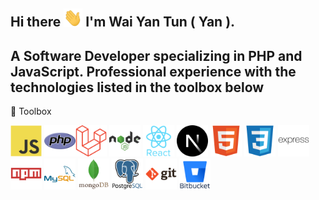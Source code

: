 ## Hi there <img src="https://github.com/WaiYanTun25/WaiYanTun25/blob/main/wave.gif" width="30px"> I'm Wai Yan Tun ( Yan ).
A Software Developer specializing in PHP and JavaScript. Professional experience with the technologies listed in the **toolbox** below
---
🧰 Toolbox

<img src="https://github.com/devicons/devicon/blob/master/icons/javascript/javascript-original.svg" width="50" height="50" alt="JavaScript Icon" /> <img src="https://github.com/devicons/devicon/blob/master/icons/php/php-original.svg" width="50" height="50" alt="PHP Icon" /><img 
src="https://github.com/devicons/devicon/blob/master/icons/laravel/laravel-original.svg" alt="Laravel Icon" width="50" height="50" /> <img
src="https://github.com/devicons/devicon/blob/master/icons/nodejs/nodejs-original-wordmark.svg" alt="Node.js Icon" width="50" height="50" /> <img
src="https://github.com/devicons/devicon/blob/master/icons/react/react-original-wordmark.svg" alt="React.js Icon" width="50" height="50" /> <img
src="https://github.com/devicons/devicon/blob/master/icons/nextjs/nextjs-original.svg" alt="Next.js Icon" width="50" height="50" /> <img
src="https://github.com/devicons/devicon/blob/master/icons/html5/html5-original.svg" alt="Html 5 Icons"  width="50" height="50" /> <img
src="https://github.com/devicons/devicon/blob/master/icons/css3/css3-original.svg" alt="CSS3 Icons"  width="50" height="50" /> <img
src="https://github.com/devicons/devicon/blob/master/icons/express/express-original-wordmark.svg" alt="Express.js Icons"  width="50" height="50" /> <img
src="https://github.com/devicons/devicon/blob/master/icons/npm/npm-original-wordmark.svg" alt="NPM Icons"  width="50" height="50" /> <img
src="https://github.com/devicons/devicon/blob/master/icons/mysql/mysql-original-wordmark.svg" alt="MySQL Icons"  width="50" height="50" /> <img
src="https://github.com/devicons/devicon/blob/master/icons/mongodb/mongodb-original-wordmark.svg" alt="MongoDB Icons"  width="50" height="50" /> <img
src="https://github.com/devicons/devicon/blob/master/icons/postgresql/postgresql-original-wordmark.svg" alt="PostgreSQL Icons"  width="50" height="50" /> <img
src="https://github.com/devicons/devicon/blob/master/icons/git/git-original-wordmark.svg" alt="Git Icons"  width="50" height="50" /> <img
src="https://github.com/devicons/devicon/blob/master/icons/bitbucket/bitbucket-original-wordmark.svg" alt="Bitbucket Icons"  width="50" height="50" /> 


<!--
**WaiYanTun25/WaiYanTun25** is a ✨ _special_ ✨ repository because its `README.md` (this file) appears on your GitHub profile.

Here are some ideas to get you started:

- 🔭 I’m currently working on ...
- 🌱 I’m currently learning ...
- 👯 I’m looking to collaborate on ...
- 🤔 I’m looking for help with ...
- 💬 Ask me about ...
- 📫 How to reach me: ...
- 😄 Pronouns: ...
- ⚡ Fun fact: ...
-->
